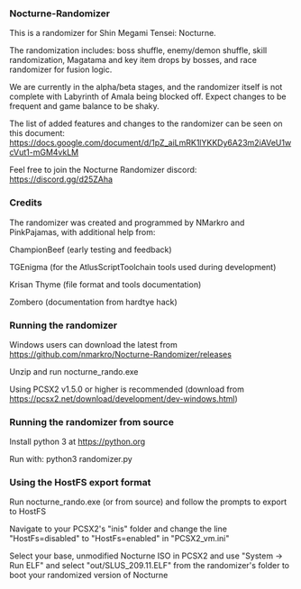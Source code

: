 ### Nocturne-Randomizer

This is a randomizer for Shin Megami Tensei: Nocturne.

The randomization includes: boss shuffle, enemy/demon shuffle, skill randomization, Magatama and key item drops by bosses, and race randomizer for fusion logic.

We are currently in the alpha/beta stages, and the randomizer itself is not complete with Labyrinth of Amala being blocked off. Expect changes to be frequent and game balance to be shaky.

The list of added features and changes to the randomizer can be seen on this document: https://docs.google.com/document/d/1pZ_aiLmRK1lYKKDy6A23m2iAVeU1wcVut1-mGM4vkLM

Feel free to join the Nocturne Randomizer discord: https://discord.gg/d25ZAha

### Credits

The randomizer was created and programmed by NMarkro and PinkPajamas, with additional help from:

ChampionBeef (early testing and feedback)

TGEnigma (for the AtlusScriptToolchain tools used during development)

Krisan Thyme (file format and tools documentation)

Zombero (documentation from hardtye hack)

### Running the randomizer
Windows users can download the latest from https://github.com/nmarkro/Nocturne-Randomizer/releases

Unzip and run nocturne_rando.exe

Using PCSX2 v1.5.0 or higher is recommended (download from https://pcsx2.net/download/development/dev-windows.html)

### Running the randomizer from source

Install python 3 at https://python.org

Run with: python3 randomizer.py

### Using the HostFS export format
Run nocturne_rando.exe (or from source) and follow the prompts to export to HostFS

Navigate to your PCSX2's "inis" folder and change the line "HostFs=disabled" to "HostFs=enabled" in "PCSX2_vm.ini"

Select your base, unmodified Nocturne ISO in PCSX2 and use "System -> Run ELF" and select "out/SLUS_209.11.ELF" from the randomizer's folder to boot your randomized version of Nocturne 